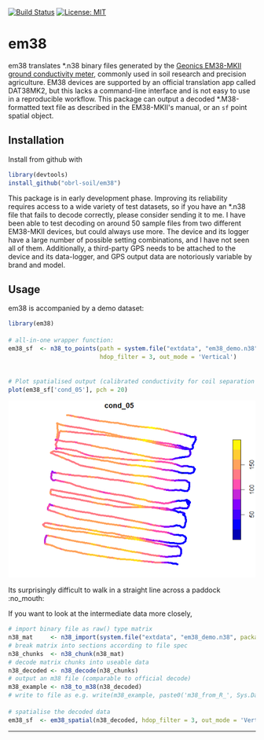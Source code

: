 <!-- README.md is generated from README.Rmd. Please edit that file -->
[![Build Status](https://travis-ci.com/obrl-soil/em38.svg?branch=master)](https://travis-ci.com/obrl-soil/em38) [![License: MIT](https://img.shields.io/badge/License-MIT-yellow.svg)](https://opensource.org/licenses/MIT)

em38
====

em38 translates \*.n38 binary files generated by the [Geonics EM38-MKII ground conductivity meter](http://geonics.com/html/em38.html), commonly used in soil research and precision agriculture. EM38 devices are supported by an official translation app called DAT38MK2, but this lacks a command-line interface and is not easy to use in a reproducible workflow. This package can output a decoded \*.M38-formatted text file as described in the EM38-MKII's manual, or an `sf` point spatial object.

Installation
------------

Install from github with

``` r
library(devtools)
install_github("obrl-soil/em38")
```

This package is in early development phase. Improving its reliability requires access to a wide variety of test datasets, so if you have an \*.n38 file that fails to decode correctly, please consider sending it to me. I have been able to test decoding on around 50 sample files from two different EM38-MKII devices, but could always use more. The device and its logger have a large number of possible setting combinations, and I have not seen all of them. Additionally, a third-party GPS needs to be attached to the device and its data-logger, and GPS output data are notoriously variable by brand and model.

Usage
-----

em38 is accompanied by a demo dataset:

``` r
library(em38)

# all-in-one wrapper function:
em38_sf  <- n38_to_points(path = system.file("extdata", "em38_demo.n38", package = "em38"),
                          hdop_filter = 3, out_mode = 'Vertical')


# Plot spatialised output (calibrated conductivity for coil separation 0.5m)
plot(em38_sf['cond_05'], pch = 20)
```

![](README-example-1.png)

Its surprisingly difficult to walk in a straight line across a paddock :no\_mouth:

If you want to look at the intermediate data more closely,

``` r
# import binary file as raw() type matrix
n38_mat     <- n38_import(system.file("extdata", "em38_demo.n38", package = "em38"))
# break matrix into sections according to file spec 
n38_chunks  <- n38_chunk(n38_mat)
# decode matrix chunks into useable data
n38_decoded <- n38_decode(n38_chunks)
# output an m38 file (comparable to official decode)
m38_example <- n38_to_m38(n38_decoded)
# write to file as e.g. write(m38_example, paste0('m38_from_R_', Sys.Date(), '.m38'))

# spatialise the decoded data
em38_sf  <- em38_spatial(n38_decoded, hdop_filter = 3, out_mode = 'Vertical')
```

------------------------------------------------------------------------

